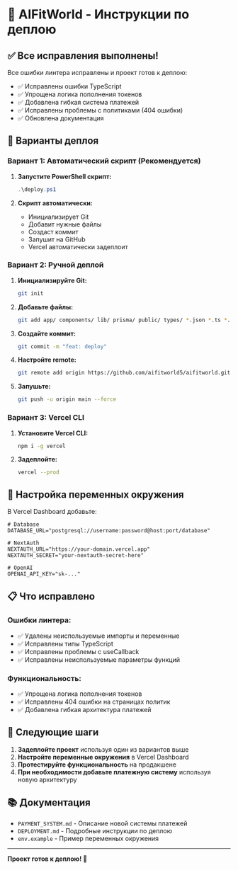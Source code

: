 # 🚀 AIFitWorld - Инструкции по деплою

## ✅ Все исправления выполнены!

Все ошибки линтера исправлены и проект готов к деплою:

 
- ✅ Исправлены ошибки TypeScript
- ✅ Упрощена логика пополнения токенов
- ✅ Добавлена гибкая система платежей
- ✅ Исправлены проблемы с политиками (404 ошибки)
- ✅ Обновлена документация

## 🚀 Варианты деплоя

### Вариант 1: Автоматический скрипт (Рекомендуется)

1. **Запустите PowerShell скрипт:**
   ```powershell
   .\deploy.ps1
   ```

2. **Скрипт автоматически:**
   - Инициализирует Git
   - Добавит нужные файлы
   - Создаст коммит
   - Запушит на GitHub
   - Vercel автоматически задеплоит

### Вариант 2: Ручной деплой

1. **Инициализируйте Git:**
   ```bash
   git init
   ```

2. **Добавьте файлы:**
   ```bash
   git add app/ components/ lib/ prisma/ public/ types/ *.json *.ts *.js *.md .gitignore
   ```

3. **Создайте коммит:**
   ```bash
   git commit -m "feat: deploy"
   ```

4. **Настройте remote:**
   ```bash
   git remote add origin https://github.com/aifitworld5/aifitworld.git
   ```

5. **Запушьте:**
   ```bash
   git push -u origin main --force
   ```

### Вариант 3: Vercel CLI

1. **Установите Vercel CLI:**
   ```bash
   npm i -g vercel
   ```

2. **Задеплойте:**
   ```bash
   vercel --prod
   ```

## 🔧 Настройка переменных окружения

В Vercel Dashboard добавьте:

```env
# Database
DATABASE_URL="postgresql://username:password@host:port/database"

# NextAuth
NEXTAUTH_URL="https://your-domain.vercel.app"
NEXTAUTH_SECRET="your-nextauth-secret-here"

# OpenAI
OPENAI_API_KEY="sk-..."
```

## 📋 Что исправлено

### Ошибки линтера:
- ✅ Удалены неиспользуемые импорты и переменные
- ✅ Исправлены типы TypeScript
- ✅ Исправлены проблемы с useCallback
- ✅ Исправлены неиспользуемые параметры функций

### Функциональность:
 
- ✅ Упрощена логика пополнения токенов
- ✅ Исправлены 404 ошибки на страницах политик
- ✅ Добавлена гибкая архитектура платежей

## 🎯 Следующие шаги

1. **Задеплойте проект** используя один из вариантов выше
2. **Настройте переменные окружения** в Vercel Dashboard
3. **Протестируйте функциональность** на продакшене
4. **При необходимости добавьте платежную систему** используя новую архитектуру

## 📚 Документация

- `PAYMENT_SYSTEM.md` - Описание новой системы платежей
- `DEPLOYMENT.md` - Подробные инструкции по деплою
- `env.example` - Пример переменных окружения

---

**Проект готов к деплою! 🚀**
